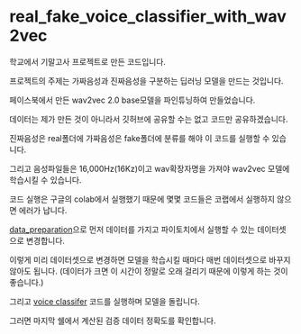 # real_fake_voice_classifier_with_wav2vec

학교에서 기말고사 프로젝트로 만든 코드입니다.

프로젝트의 주제는 가짜음성과 진짜음성을 구분하는 딥러닝 모델을 만드는 것입니다.

페이스북에서 만든 wav2vec 2.0 base모델을 파인튜닝하여 만들었습니다.

데이터는 제가 만든 것이 아니라서 깃허브에 공유할 수는 없고 코드만 공유하겠습니다.

진짜음성은 real폴더에 가짜음성은 fake폴더에 분류를 해야 이 코드를 실행할 수 있습니다.

그리고 음성파일들은 16,000Hz(16Kz)이고 wav확장자명을 가져야 wav2vec 모델에 학습시킬 수 있습니다.

코드 실행은 구글의 colab에서 실행했기 때문에 몇몇 코드들은 코랩에서 실행하지 않으면 에러가 납니다.

[data_preparation](https://github.com/TechieMoon/real_fake_voice_classifier_with_wav2vec/edit/main/data_preparation.ipynb)으로 먼저 데이터를 가지고 파이토치에서 실행할 수 있는 데이터셋으로 변경합니다.

이렇게 미리 데이터셋으로 변경하면 모델을 학습시킬 때마다 매번 데이터셋으로 바꾸지 않아도 됩니다. (데이터가 크면 이 시간이 정말로 오래 걸리기 때문에 이렇게 하는 것이 좋습니다.)

그리고 [voice classifer](https://github.com/TechieMoon/real_fake_voice_classifier_with_wav2vec/edit/main/True_and_Fake_voice_classifier.ipynb) 코드를 실행하며 모델을 돌립니다.

그러면 마지막 쉘에서 계산된 검증 데이터 정확도를 확인합니다.

